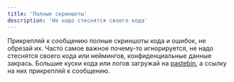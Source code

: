 ```yaml
---
title: 'Полные скриншоты'
description: 'Не надо стеснятся своего кода'
---
```



Прикрепляй к сообщению полные скриншоты кода и ошибок, не обрезай их. Часто самое важное почему-то игнорируется, не надо
стеснятся своего кода или неймингов, конфиденциальные данные закрась. Большие куски кода или логов загружай на
[pastebin](https://laravel.su/pastebin), а ссылку на них прикрепляй к сообщению.
